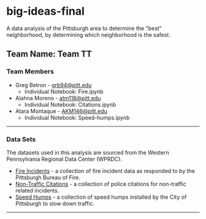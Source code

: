 # big-ideas-final
A data analysis of the Pittsburgh area to determine the "best" neighborhood, by determining which neighborhood is the safest.
## Team Name: Team TT



### Team Members
* Greg Betron - grb94@pitt.edu
  - Individual Notebook: Fire.ipynb
* Alahna Moreno - atm118@pitt.edu
  - Individual Notebook: Citations.ipynb
* Atara Montaque - AKM146@pitt.edu
  - Individual Notebook: Speed-humps.ipynb
---
### Data Sets
The datasets used in this analysis are sourced from the Western Pennsylvania Regional Data Center (WPRDC).
* [Fire Incidents](https://data.wprdc.org/dataset/fire-incidents-in-city-of-pittsburgh/resource/8d76ac6b-5ae8-4428-82a4-043130d17b02) - a collection of fire incident data as responded to by the Pittsburgh Bureau of Fire.
* [Non-Traffic Citations](https://data.wprdc.org/dataset/non-traffic-citations/resource/6b11e87d-1216-463d-bbd3-37460e539d86) - a collection of police citations for non-traffic related incidents.
* [Speed Humps](https://data.wprdc.org/dataset/city-of-pittsburgh-speed-humps/resource/37b2ac41-ae8e-4de1-8405-157e05dc3640) - a collection of speed humps installed by the City of Pittsburgh to slow down traffic.
---
